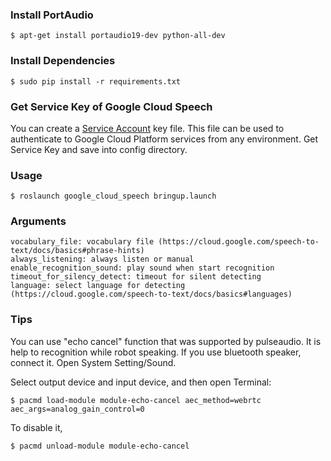### Install PortAudio
    $ apt-get install portaudio19-dev python-all-dev


### Install Dependencies
    $ sudo pip install -r requirements.txt


### Get Service Key of Google Cloud Speech
You can create a [Service Account](https://developers.google.com/identity/protocols/OAuth2ServiceAccount#creatinganaccount) key file. This file can be used to authenticate to Google Cloud Platform services from any environment. Get Service Key and save into config directory.


### Usage
    $ roslaunch google_cloud_speech bringup.launch


### Arguments

    vocabulary_file: vocabulary file (https://cloud.google.com/speech-to-text/docs/basics#phrase-hints)
    always_listening: always listen or manual
    enable_recognition_sound: play sound when start recognition
    timeout_for_silency_detect: timeout for silent detecting
    language: select language for detecting (https://cloud.google.com/speech-to-text/docs/basics#languages)


### Tips

You can use "echo cancel" function that was supported by pulseaudio. It is help to recognition while robot speaking. If you use bluetooth speaker, connect it. Open System Setting/Sound.

Select output device and input device, and then open Terminal:

    $ pacmd load-module module-echo-cancel aec_method=webrtc aec_args=analog_gain_control=0

To disable it,

    $ pacmd unload-module module-echo-cancel